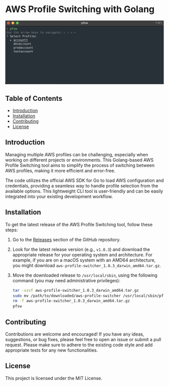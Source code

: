 # AWS Profile Switching with Golang

![AWS Profile Switching](https://github.com/pooriaghaedi/aws-profile-switcher/blob/main/static/screenshot.png?raw=true)

## Table of Contents
- [Introduction](#introduction)
- [Installation](#installation)
- [Contributing](#contributing)
- [License](#license)

## Introduction

Managing multiple AWS profiles can be challenging, especially when working on different projects or environments. This Golang-based AWS Profile Switching tool aims to simplify the process of switching between AWS profiles, making it more efficient and error-free.

The code utilizes the official AWS SDK for Go to load AWS configuration and credentials, providing a seamless way to handle profile selection from the available options. This lightweight CLI tool is user-friendly and can be easily integrated into your existing development workflow.

## Installation

To get the latest release of the AWS Profile Switching tool, follow these steps:

1. Go to the [Releases](https://github.com/pooriaghaedi/aws-profile-switcher/releases) section of the GitHub repository.

2. Look for the latest release version (e.g., `v1.0.3`) and download the appropriate release for your operating system and architecture. For example, if you are on a macOS system with an AMD64 architecture, you might download `aws-profile-switcher_1.0.3_darwin_amd64.tar.gz`.

3. Move the downloaded release to `/usr/local/sbin`, using the following command (you may need administrative privileges):

   ```bash
   tar -xzvf aws-profile-switcher_1.0.3_darwin_amd64.tar.gz
   sudo mv /path/to/downloaded/aws-profile-switcher /usr/local/sbin/pfsw
   rm -f aws-profile-switcher_1.0.3_darwin_amd64.tar.gz
   pfsw

## Contributing

Contributions are welcome and encouraged! If you have any ideas, suggestions, or bug fixes, please feel free to open an issue or submit a pull request. Please make sure to adhere to the existing code style and add appropriate tests for any new functionalities.

## License

This project is licensed under the MIT License.